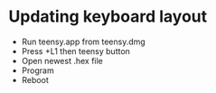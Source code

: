 # Updating keyboard layout

* Run teensy.app from teensy.dmg
* Press +L1 then teensy button
* Open newest .hex file
* Program
* Reboot
